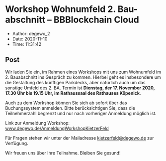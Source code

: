 # Workshop Wohnumfeld 2. Bau-abschnitt &#8211; BBBlockchain Cloud

- Author: degewo_2
- Date: 2020-11-10
- Time: 11:31:42

## Post


<p>Wir laden  Sie ein, im Rahmen eines Workshops mit uns zum Wohnumfeld im 2. Bauabschnitt ins Gespräch zu kommen. Hierbei geht es insbesondere um die Gestaltung des künftigen Parkdecks, aber natürlich auch um das sonstige Umfeld des 2. BA. Termin ist <strong>Dienstag, der 17. November 2020, 17.30 Uhr bis 19.15 Uhr, im Rathaussaal des Rathauses Köpenick</strong>.</p>



<p>Auch zu dem Workshop können Sie sich ab sofort über das Buchungssystem anmelden. Bitte berücksichtigen Sie, dass die Teilnehmerzahl begrenzt und nur nach vorheriger Anmeldung möglich ist.</p>



<p>Link zur Anmeldung Workshop: <a href="http://www.degewo.de/AnmeldungWorkshopKietzerFeld">www.degewo.de/AnmeldungWorkshopKietzerFeld</a></p>



<p>Für Fragen stehen wir unter der Mailadresse <a href="mailto:kietzerfeld@degewo.de">kietzerfeld@degewo.de</a> zur Verfügung. </p>



<p>Wir freuen uns über Ihre Teilnahme. Bleiben Sie gesund!</p>

